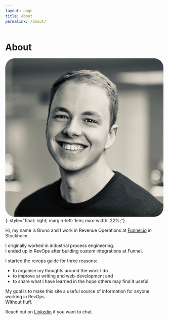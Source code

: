 ```yaml
---
layout: page
title: About
permalink: /about/
---
```


# About

![profile picture](/assets/img/profile.png){: style="float: right; margin-left: 1em; max-width: 22%;"}

Hi,
my name is Bruno and I work in Revenue Operations at [Funnel.io](https://funnel.io/) in Stockholm.

I originally worked in industrial process engineering.  
I ended up in RevOps after building custom integrations at Funnel.

I started the revops guide for three reasons:

- to organise my thoughts around the work I do
- to improve at writing and web-development and
- to share what I have learned in the hope others may find it useful.

My goal is to make this site a useful source of information for anyone working in RevOps.  
Without fluff.

Reach out on [Linkedin](https://www.linkedin.com/in/bruno-petersen/) if you want to chat.
